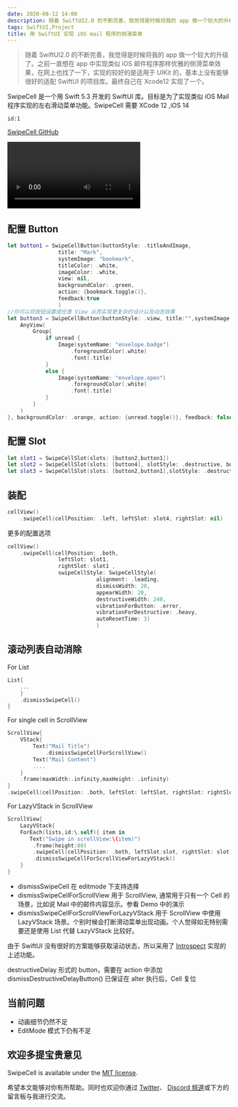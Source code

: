 ```yaml
---
date: 2020-08-12 14:00
description: 随着 SwiftUI2.0 的不断完善，我觉得是时候将我的 app 做一个较大的升级了。之前一直想在 app 中实现类似 iOS 邮件程序那样优雅的侧滑菜单效果，在网上也找了一下，实现的较好的是适用于 UIKit 的，基本上没有能够很好的适配 SwiftUI 的项目库。最终自己在 Xcode12 实现了一个。
tags: SwiftUI,Project
title: 用 SwiftUI 实现 iOS mail 程序的侧滑菜单
---
```


> 随着 SwiftUI2.0 的不断完善，我觉得是时候将我的 app 做一个较大的升级了。之前一直想在 app 中实现类似 iOS 邮件程序那样优雅的侧滑菜单效果，在网上也找了一下，实现的较好的是适用于 UIKit 的，基本上没有能够很好的适配 SwiftUI 的项目库。最终自己在 Xcode12 实现了一个。

SwipeCell 是一个用 Swift 5.3 开发的 SwiftUI 库。目标是为了实现类似 iOS Mail 程序实现的左右滑动菜单功能。SwipeCell 需要 XCode 12 ,iOS 14

```responser
id:1
```

[SwipeCell GitHub](https://github.com/fatbobman/SwipeCell)

<video src="https://cdn.fatbobman.com/SwipeCellDemoVideo.mp4" controls = "controls">你的浏览器不支持本视频</video>

## 配置 Button ##

```swift
let button1 = SwipeCellButton(buttonStyle: .titleAndImage,
                title: "Mark", 
                systemImage: "bookmark",
                titleColor: .white, 
                imageColor: .white, 
                view: nil,   
                backgroundColor: .green,
                action: {bookmark.toggle()},
                feedback:true
                )
//你可以将按钮设置成任意 View 从而实现更复杂的设计以及动态效果
let button3 = SwipeCellButton(buttonStyle: .view, title:"",systemImage: "", view: {
    AnyView(
        Group{
            if unread {
                Image(systemName: "envelope.badge")
                    .foregroundColor(.white)
                    .font(.title)
            }
            else {
                Image(systemName: "envelope.open")
                    .foregroundColor(.white)
                    .font(.title)
            }
        }
    )
}, backgroundColor: .orange, action: {unread.toggle()}, feedback: false)
```

## 配置 Slot ##

```swift
let slot1 = SwipeCellSlot(slots: [button2,button1])
let slot2 = SwipeCellSlot(slots: [button4], slotStyle: .destructive, buttonWidth: 60) 
let slot3 = SwipeCellSlot(slots: [button2,button1],slotStyle: .destructiveDelay)
```

## 装配 ##

```swift
cellView()
    .swipeCell(cellPosition: .left, leftSlot: slot4, rightSlot: nil)
```

更多的配置选项

```swift
cellView()
    .swipeCell(cellPosition: .both, 
                leftSlot: slot1, 
                rightSlot: slot1 ,
                swipeCellStyle: SwipeCellStyle(
                            alignment: .leading,
                            dismissWidth: 20,
                            appearWidth: 20,
                            destructiveWidth: 240, 
                            vibrationForButton: .error, 
                            vibrationForDestructive: .heavy, 
                            autoResetTime: 3)
                            )
```

## 滚动列表自动消除 ##

For List

```swift
List{
    ...
    }
    .dismissSwipeCell()
}
```

For single cell in ScrollView

```swift
ScrollView{
    VStack{
        Text("Mail Title")
            .dismissSwipeCellForScrollView() 
        Text("Mail Content")
        ....
    }
    .frame(maxWidth:.infinity,maxHeight: .infinity)
}
.swipeCell(cellPosition: .both, leftSlot: leftSlot, rightSlot: rightSlot,clip: false)
```

For LazyVStack in ScrollView

```swift
ScrollView{
    LazyVStack{
    ForEach(lists,id:\.self){ item in
       Text("Swipe in scrollView:\(item)")
        .frame(height:80)
        .swipeCell(cellPosition: .both, leftSlot:slot, rightSlot: slot)
        .dismissSwipeCellForScrollViewForLazyVStack()
    }
}
```

- dismissSwipeCell 在 editmode 下支持选择
- dismissSwipeCellForScrollView 用于 ScrollView, 通常用于只有一个 Cell 的场景，比如说 Mail 中的邮件内容显示。参看 Demo 中的演示
- dismissSwipeCellForScrollViewForLazyVStack 用于 ScrollView 中使用 LazyVStack 场景。个别时候会打断滑动菜单出现动画。个人觉得如无特别需要还是使用 List 代替 LazyVStack 比较好。

由于 SwiftUI 没有很好的方案能够获取滚动状态，所以采用了 [Introspect](https://github.com/siteline/SwiftUI-Introspect.git) 实现的上述功能。

destructiveDelay 形式的 button，需要在 action 中添加 dismissDestructiveDelayButton() 已保证在 alter 执行后，Cell 复位

## 当前问题 ##

- 动画细节仍然不足
- EditMode 模式下仍有不足

## 欢迎多提宝贵意见 ##

SwipeCell is available under the [MIT license](https://github.com/fatbobman/SwipeCell/blob/main/LICENSE.md).

希望本文能够对你有所帮助。同时也欢迎你通过 [Twitter](https://twitter.com/fatbobman)、 [Discord 频道](https://discord.gg/ApqXmy5pQJ)或下方的留言板与我进行交流。
